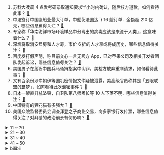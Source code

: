 1. 苏科大凌晨 4 点发考研录取通知要求半小时内确认，随后校方道歉，如何看待此事？ [:link:](https://www.zhihu.com/question/594341685)
2. 中法签订中国造船业最大订单，中船获法国达飞 16 艘订单，金额超 210 亿元，哪些信息值得关注？ [:link:](https://www.zhihu.com/question/594327037)
3. 专家称「华南海鲜市场环境样品中分离出的病毒应该是来源于人类」，这意味着什么？ [:link:](https://www.zhihu.com/question/594385789)
4. 深圳将取消安居房和人才房，市价 6 折的人才房或将成历史，哪些信息值得关注？ [:link:](https://www.zhihu.com/question/594360644)
5. 百度发打假声明，称目前文心一言无官方 App，已对苹果公司及相关开发者团队发起诉讼，哪些信息值得关注？ [:link:](https://www.zhihu.com/question/594354289)
6. 美国男子在掰断中国兵马俑拇指案中认罪，美检方放弃重判请求，如何看待此事？ [:link:](https://www.zhihu.com/question/593995570)
7. 又有百余份涉中朝伊等国机密情报文件疑被泄露，美高级官员称其是「五眼联盟的噩梦」，如何看待此次泄密事件？ [:link:](https://www.zhihu.com/question/594366988)
8. 日本一架直升机坠毁，自卫队第八师团长等 10 人下落不明，哪些信息值得关注？ [:link:](https://www.zhihu.com/question/594152200)
9. 中国特有的狸花猫有多强大？ [:link:](https://www.zhihu.com/question/423321345)
10. 美国众院监督委员会调查拜登之子商业交易，向多家银行发传票，哪些信息值得关注？对拜登的政治前景有何影响？ [:link:](https://www.zhihu.com/question/594392775)
<details>
<summary>11 ~ 20</summary>

11. 为什么很多游戏不允许在战斗中更换装备？ [:link:](https://www.zhihu.com/question/585790905)
12. 北京废止拆迁许可证，集体土地最高补偿面积拟不超 267 平米，或将告别「拆迁暴发户」，将产生哪些影响？ [:link:](https://www.zhihu.com/question/594161022)
13. 媒体报道称，因 AI 绘画能力强，已有原画外包团队裁掉一半原画师，如何更好地适应这种变化？ [:link:](https://www.zhihu.com/question/593474870)
14. 现在电视买什么牌子好？ [:link:](https://www.zhihu.com/question/376323096)
15. 日本前 100 姓氏有哪些是来源于贵族、大名？ [:link:](https://www.zhihu.com/question/593350157)
16. 4 月 8 日至 10 日，东部战区展开环台岛战备警巡和「联合利剑」演习，哪些信息值得关注？ [:link:](https://www.zhihu.com/question/594321537)
17. 你最庆幸自己读过什么书? [:link:](https://www.zhihu.com/question/62306995)
18. 想问下裸辞去追求诗和远方的人，是如何下定决心的？ [:link:](https://www.zhihu.com/question/587730290)
19. 如何区分能够提高劳动生产率的加班和「摸鱼式」消极加班？ [:link:](https://www.zhihu.com/question/594214121)
20. 《诡秘之主》是如何平衡力量体系的? [:link:](https://www.zhihu.com/question/593561950)
</details>
<details>
<summary>21 ~ 30</summary>

21. 如何看待2023年柯南最新剧场版“柯哀亲了”？ [:link:](https://www.zhihu.com/question/593784041)
22. 成龙的《龙马精神》上映，68岁的成龙还行吗？ [:link:](https://www.zhihu.com/question/594189318)
23. 调研称「农村青少年群体智能手机成瘾，已濒临失控」，如何看待这一结果？ [:link:](https://www.zhihu.com/question/593997457)
24. 数学学科是否存在过因数学界前沿研究进展而改变基础数学教育方式或思维的例子？ [:link:](https://www.zhihu.com/question/592500643)
25. 天津海河东岸有哪些让你「眼前一亮」的风景？ [:link:](https://www.zhihu.com/question/593530225)
26. 如何评价《人生之路》的高双星这一角色？ [:link:](https://www.zhihu.com/question/593738488)
27. 如何评价2023年蓝桥杯省赛? [:link:](https://www.zhihu.com/question/594331966)
28. 杨毅称「篮协从未考虑归化国内外援，目标是李凯尔」，如何评价李凯尔的实力？ [:link:](https://www.zhihu.com/question/594146664)
29. 你的编程能力从什么时候开始突飞猛进？ [:link:](https://www.zhihu.com/question/356351510)
30. 凌烟阁二十四功臣排座次，李靖为什么仅排第八？ [:link:](https://www.zhihu.com/question/593291076)
</details>
<details>
<summary>31 ~ 40</summary>

31. 《人生之路》中为什么要让马栓意外离世？你认为这样的剧情有什么用意？ [:link:](https://www.zhihu.com/question/593912084)
32. 想买一辆电动汽车，有必要将智能作为购车决策要素吗，哪辆智能电动车值得购买？ [:link:](https://www.zhihu.com/question/593134345)
33. 看了《长月烬明》后有什么感想，值得追吗？ [:link:](https://www.zhihu.com/question/594049871)
34. c++中函数参数里，是否能用 const reference 的地方尽量都用？ [:link:](https://www.zhihu.com/question/594059514)
35. 有哪些看似毫无联系的东西，实际上却存在着紧密的关联？ [:link:](https://www.zhihu.com/question/28287474)
36. 中疾控表示，疫情发现地不等于起源地，现在远远没有足够证据证明貉是病毒源头，病毒溯源研究有哪些难点？ [:link:](https://www.zhihu.com/question/594376885)
37. 假如马嘎尔尼来华发生在明朝初期，可能会是什么结果？ [:link:](https://www.zhihu.com/question/593961714)
38. 《灌篮高手》的中国票房，能超过《铃芽之旅》吗? [:link:](https://www.zhihu.com/question/593939807)
39. 为什么现在的围棋基本都是中盘胜？ [:link:](https://www.zhihu.com/question/593977616)
40. 像桃花源这样的封闭聚落最终都会因为近亲繁殖的问题而自然消亡吗？ [:link:](https://www.zhihu.com/question/594009656)
</details>
<details>
<summary>41 ~ 50</summary>

41. 什么叫围棋等勺流? [:link:](https://www.zhihu.com/question/593541164)
42. 如何高效利用iPhone？ [:link:](https://www.zhihu.com/question/21920881)
43. 留数定理能和安培环路定理联系起来吗？ [:link:](https://www.zhihu.com/question/593230446)
44. 为什么影视动漫游戏用的骑士形象都是板甲骑士而不是锁子甲骑士? [:link:](https://www.zhihu.com/question/593931309)
45. 人类以后可能有用「海拉细胞」复活海拉「本人」的能力吗？ [:link:](https://www.zhihu.com/question/594149668)
46. 22-23 赛季 NBA 湖人 121:107 太阳，浓眉 14+21，如何评价这场比赛？ [:link:](https://www.zhihu.com/question/594327412)
47. AI绘画在十年后的结局会怎样？ [:link:](https://www.zhihu.com/question/594076725)
48. 危地马拉总统候选人称应为民众和经济考虑，选择正确外交方向，台湾所谓「邦交国」体系能靠窜访撒币维持吗？ [:link:](https://www.zhihu.com/question/594190002)
49. 电影《宇宙探索编辑部》中多次出现的「驴」有什么寓意？ [:link:](https://www.zhihu.com/question/593335954)
50. 报道称「五角大楼打算像对乌克兰那样军援台湾」，对此如何评价？对台海局势将造成哪些影响？ [:link:](https://www.zhihu.com/question/594211328)
</details><details>
<summary>bilibili</summary>

1. 有的人一直在长大，有的人却不会变老了 [:link:](//www.bilibili.com/video/BV1jm4y167fE)
2. 保证没P图！你吃过比这更大的吗？ [:link:](//www.bilibili.com/video/BV1DN411A7Fr)
3. 法院传票、巨额赔款、全网道歉，这就是他揭露黑暗的后果 [:link:](//www.bilibili.com/video/BV1Uh411u7sA)
4. 没错 我要结束和她四年的男女朋友关系了 [:link:](//www.bilibili.com/video/BV1K84y1u7XT)
5. 来自卢森堡的退休警察，不远万里扎根在这片土地上，亲历山村巨变 [:link:](//www.bilibili.com/video/BV1jj411c7g1)
6. 让朋友穿成这样后，我失去了他们.... [:link:](//www.bilibili.com/video/BV15s4y1m786)
7. 一战中的闪避王是谁？【硬核狠人50】 [:link:](//www.bilibili.com/video/BV1h84y1u7se)
8. 【warma】我要写书啦！！！ [:link:](//www.bilibili.com/video/BV1oM4y1y7Q4)
9. 【EXO】We are ONE! 出道十一周年我们正式入驻B站了！请多多支持♥ [:link:](//www.bilibili.com/video/BV14h411g7nH)
10. 山东淄博一座让我不得不佩服的城市！山东烧烤看淄博！淄博消费更是绝！靠谱！ [:link:](//www.bilibili.com/video/BV1dT411p7Kd)
<details>
<summary>11 ~ 20</summary>

11. 【鬼谷闲谈】比目鱼：这是鱼形的扭曲 还是环境的沦丧 [:link:](//www.bilibili.com/video/BV1R24y157oF)
12. 说不心动，是假的！！.... [:link:](//www.bilibili.com/video/BV1ov4y1n71h)
13. 柒个我——影流之主 [:link:](//www.bilibili.com/video/BV1qm4y1q7uB)
14. 2023年3月，人类终究走上了一条无法回头的路 [:link:](//www.bilibili.com/video/BV1VL411U7MU)
15. “做视频会影响室友吗” [:link:](//www.bilibili.com/video/BV1Ym4y1B7zo)
16. 我在打烊的火锅店里偷东西吃！ [:link:](//www.bilibili.com/video/BV19a4y1K7Ne)
17. 好想把这件衣服焊在身上！ [:link:](//www.bilibili.com/video/BV17X4y1k7G8)
18. 学了这么多年语文，你读过最狂的一句诗是什么？ [:link:](//www.bilibili.com/video/BV1HN411A7tz)
19. Around The World ⧸ MONKEY MAJIK【月ノ美兎 (cover)】 [:link:](//www.bilibili.com/video/BV1ac411W761)
20. 深度|| 始起义！遍地复国！八千子弟过江！很遗憾，军国主义大秦再灭东方 [:link:](//www.bilibili.com/video/BV1nc411W7KL)
</details>
<details>
<summary>21 ~ 30</summary>

21. 为她做的立体书，在完工的那晚燃尽 [:link:](//www.bilibili.com/video/BV1GX4y1k71G)
22. 快让你们的好兄弟给你搞一台宝马RR！ [:link:](//www.bilibili.com/video/BV1Fs4y1m7qN)
23. 2023华南悠悠球公开赛 4A 决赛 刘子琛 团长在线开团！🪀 [:link:](//www.bilibili.com/video/BV1Ds4y1275K)
24. 一种很新的画 [:link:](//www.bilibili.com/video/BV1Nm4y1B79S)
25. 休息是被允许的 [:link:](//www.bilibili.com/video/BV1ph411g7xu)
26. JISOO - ‘FLOWER’ DANCE PERFORMANCE VIDEO [:link:](//www.bilibili.com/video/BV1gL411U7tA)
27. 花1000元吃到了这辈子最好吃的龙虾，这么上流的印度菜你见过吗？【凭啥这么贵ep56-KLAY现代印度餐厅】 [:link:](//www.bilibili.com/video/BV1Ps4y1S7rt)
28. 【惊霆无声】明日方舟 主线第十二章 磨难险地环境 摆完挂机 简单好抄 [:link:](//www.bilibili.com/video/BV1oL411m7bL)
29. 划走将会永久失去，真的很久！ [:link:](//www.bilibili.com/video/BV1cm4y1B7eM)
30. 去央视做饭是什么体验 [:link:](//www.bilibili.com/video/BV1324y1L7j3)
</details>
<details>
<summary>31 ~ 40</summary>

31. 婚纱也满意！结婚照也满意！超开心的三月vlog！ [:link:](//www.bilibili.com/video/BV1Av4y1W7vN)
32. 为了满足我的童年愿望，我在家里做了个鸟巢沙发 [:link:](//www.bilibili.com/video/BV1Ps4y1m7jF)
33. 不用魔法和账号！无限次数免费使用ChatGPT [:link:](//www.bilibili.com/video/BV1Xk4y1e7ar)
34. 隋卞一做| 去了湖南一趟！你们最想要的皮蛋肉丸复刻！熬到凌晨两点多，终于给你们整出来了！ [:link:](//www.bilibili.com/video/BV14T411s7YD)
35. 开挂无法提升智力 [:link:](//www.bilibili.com/video/BV1qh411g7Lr)
36. 三代毒品同框，会有什么样的命运？ [:link:](//www.bilibili.com/video/BV1xV4y1D7wv)
37. 【时代少年团】《背对地球奔跑》MV [:link:](//www.bilibili.com/video/BV1b84y1T7Jk)
38. 猛女cos铃芽一口气暴走50公里！！！！什么二次元行为？ [:link:](//www.bilibili.com/video/BV1No4y1n7bs)
39. 给院儿里的流浪猫们制作“夏季竹筒饮水器” [:link:](//www.bilibili.com/video/BV1HM4y1178B)
40. 男人减速带之手工技巧 [:link:](//www.bilibili.com/video/BV1Pg4y1g7DZ)
</details>
<details>
<summary>41 ~ 50</summary>

41. 双 重 天 晶 破 [:link:](//www.bilibili.com/video/BV1Go4y1p7jK)
42. 穿德式军服？玩手撕坦克！这抗日神剧都快拍成超英电影了！ [:link:](//www.bilibili.com/video/BV1Cv4y1n7Jd)
43. “愿我们都能成为自己期待的样子” [:link:](//www.bilibili.com/video/BV1aM411T7pF)
44. 我给40个人类幼崽做饭的一天。 [:link:](//www.bilibili.com/video/BV1TL411U7HA)
45. Inception工作室概念PV丨欢迎光临——天字七六！ [:link:](//www.bilibili.com/video/BV1Kk4y1v7wK)
46. 一口气看完第三季！大帝的终生噩梦！《叶卡捷琳娜大帝》S3全 [:link:](//www.bilibili.com/video/BV1ws4y1S7kG)
47. 指挥官Alexy入驻B站!即将开启硬核评测! [:link:](//www.bilibili.com/video/BV1Xs4y127Q8)
48. 按照观众描述画美少女3.0 [:link:](//www.bilibili.com/video/BV1ng4y1g7Z7)
49. 这是什么牌子啊 [:link:](//www.bilibili.com/video/BV1WM4y1m7hj)
50. 阴天，在不开灯的房间。 [:link:](//www.bilibili.com/video/BV1nh411g7m2)
</details>
<details>
<summary>51 ~ 60</summary>

51. 反正它们不加班！ [:link:](//www.bilibili.com/video/BV1UM411T7DN)
52. “新海诚中的雨和晴，就像爱情中的我和你...” [:link:](//www.bilibili.com/video/BV13s4y1S7NV)
53. 极限长沙一日游！大 学 生 特 种 兵 [:link:](//www.bilibili.com/video/BV1c84y1T7VL)
54. 这是给成年人看的童话故事，也是我看到过最浪漫的电影《大鱼》 [:link:](//www.bilibili.com/video/BV12c411W7E3)
55. 骑行环青海湖，一路风光绝美，傍晚入住路边废弃客栈 [:link:](//www.bilibili.com/video/BV1Us4y1N7u3)
56. 【医学博士】你每天这样吃饭，简直是在慢性自杀！I 胃病自救指南 [:link:](//www.bilibili.com/video/BV1VM411N7qc)
57. 杀妻、逼婚、踹儿子，汉唐外戚治好了我的精神内耗。    【大汉崛起·外戚】 [:link:](//www.bilibili.com/video/BV1aV4y1S7kJ)
58. 停更了快两年半，网上竟说我死了？！ [:link:](//www.bilibili.com/video/BV1Hs4y1m7pv)
59. 【原神】看好了！绫华的全新玩法！ [:link:](//www.bilibili.com/video/BV11M411T74D)
60. 《明日方舟》EP - Squad Unknown [:link:](//www.bilibili.com/video/BV1Rh411u7mf)
</details>
<details>
<summary>61 ~ 70</summary>

61. 二期踩雷，杭州真的要变美食荒漠了 [:link:](//www.bilibili.com/video/BV1ms4y127GE)
62. AI迎来觉醒时刻，中国遭遇最严峻的封锁 [:link:](//www.bilibili.com/video/BV1RL411U72r)
63. 【点到为止40】棺 门 大 吉 《希腊棺材之谜》最终回 [:link:](//www.bilibili.com/video/BV1VM411N7uw)
64. 《套娃老头》 [:link:](//www.bilibili.com/video/BV1dT411s7Qd)
65. 就用这支视频和坂本龙一告别吧丨HOPICO [:link:](//www.bilibili.com/video/BV1pa4y1T7v2)
66. 狂 飙 大 学 版 [:link:](//www.bilibili.com/video/BV1EL411U7yA)
67. 午夜现场第二章，南极科考发现外星生物！？ [:link:](//www.bilibili.com/video/BV1wM4y1m7gW)
68. 不一样的糖醋鱼切法,你们学会了吗 [:link:](//www.bilibili.com/video/BV1nj411A7U1)
69. 【何同学VLOG】为什么我们一期视频做了五个月... [:link:](//www.bilibili.com/video/BV12h411u7DM)
70. 【暗区突围版本PV】决战电视台，探寻黑门背后的秘密 [:link:](//www.bilibili.com/video/BV1Kc411s7vi)
</details>
<details>
<summary>71 ~ 80</summary>

71. 未被删减的《加勒比海盗》究竟讲了什么故事？全网最细深度解说《加勒比海盗5死无对证》！ [:link:](//www.bilibili.com/video/BV1tN411P7pN)
72. 花3000块买的缅因猫，没养7天就从19楼坠楼了… [:link:](//www.bilibili.com/video/BV1wo4y1n7kq)
73. 当我瞒着家人报了清华...我爸哭的比我还惨 [:link:](//www.bilibili.com/video/BV1gs4y1S7P8)
74. JISOO金智秀-Flower舞蹈表演视频 [:link:](//www.bilibili.com/video/BV1aa4y1K7T3)
75. 十五种笔记标题写法！ [:link:](//www.bilibili.com/video/BV1WM4y1m7Z5)
76. 切记不要睡太熟！小心潜伏在家中的类人生物！ [:link:](//www.bilibili.com/video/BV1Fj411c7bh)
77. 十 八 岁 的 张 三 [:link:](//www.bilibili.com/video/BV1rv4y1n7JJ)
78. 男孩的运气爆表，交白卷都能的第一名 [:link:](//www.bilibili.com/video/BV1F84y1T7SU)
79. 直 角 拐 弯 导 弹 ！【C4快乐阴人流#40】 [:link:](//www.bilibili.com/video/BV1N84y1u7s2)
80. 最棒的音准练习，每天打卡2分钟！ [:link:](//www.bilibili.com/video/BV1Yc411W7B6)
</details>
<details>
<summary>81 ~ 90</summary>

81. 一些实用的英语口语84 [:link:](//www.bilibili.com/video/BV1ws4y1S7Wu)
82. 如何在手榴弹爆炸中生还？ [:link:](//www.bilibili.com/video/BV1Cv4y1p7Ab)
83. 当我用ChatGPT来破案！？？ [:link:](//www.bilibili.com/video/BV16h411g7J6)
84. 从铀矿石的开采，一直到核燃料棒的制作过程 [:link:](//www.bilibili.com/video/BV1vs4y1E7TL)
85. 收手吧长安逸达！外面全是998！ [:link:](//www.bilibili.com/video/BV1kv4y1p7os)
86. 狗子买烟被跟踪，单身狗少走夜路 [:link:](//www.bilibili.com/video/BV1H24y157ex)
87. 假如《滕王阁序》是你写的高考作文，年度爽文！ [:link:](//www.bilibili.com/video/BV1a84y1u7uh)
88. 地震时，网传90％生存率的「生命三角」真能保命？ [:link:](//www.bilibili.com/video/BV1PX4y1C7vR)
89. 被训练了十年的Ai做的游戏 [:link:](//www.bilibili.com/video/BV11h411u7rh)
90. 我华穿新皮肤，御驾亲征！ [:link:](//www.bilibili.com/video/BV1Gs4y1m78r)
</details>
<details>
<summary>91 ~ 100</summary>

91. 【深度】40分钟看懂1929大萧条+80通胀+08次贷+23硅谷 4次金融危机 [:link:](//www.bilibili.com/video/BV1Ts4y1S7jh)
92. 小哀： 听 说 我 上 热 搜 了？ [:link:](//www.bilibili.com/video/BV1iX4y1k7B5)
93. 我们都曾忽略自己所拥有的宝藏，只有经历磨难才会将它挖掘 [:link:](//www.bilibili.com/video/BV16L411m77f)
94. 笑死，这些包装真是离大谱！我又又又被骗了！！ [:link:](//www.bilibili.com/video/BV19X4y1k7nE)
95. 外来文化入侵并不可怕，可怕的是我们的传统文化得不到弘扬与传承！ [:link:](//www.bilibili.com/video/BV1xX4y1k7tU)
96. 天气好极了，钱几乎没有 [:link:](//www.bilibili.com/video/BV1DT411s7pz)
97. 【猛男舞团】这就是二次元舞蹈吗？ [:link:](//www.bilibili.com/video/BV1cj411A7GA)
98. 折磨石头人的秘密武器！痛苦程度400%！LOL最鬼才对线思路！ [:link:](//www.bilibili.com/video/BV1Ma4y1T7eB)
99. 对不起姜总！我实在没拦住她 [:link:](//www.bilibili.com/video/BV1Zc411W71W)
100. “着火了。可是，她在火中依旧跳着舞” [:link:](//www.bilibili.com/video/BV1rV4y1f79e)
</details></details>